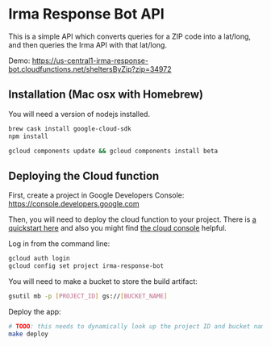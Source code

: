 # Irma Response Bot API

This is a simple API which converts queries for a ZIP code into a lat/long, and then queries the Irma API with that lat/long.

Demo:
https://us-central1-irma-response-bot.cloudfunctions.net/sheltersByZip?zip=34972

## Installation (Mac osx with Homebrew)
You will need a version of nodejs installed.

```bash
brew cask install google-cloud-sdk
npm install

gcloud components update && gcloud components install beta
```

## Deploying the Cloud function
First, create a project in Google Developers Console:
https://console.developers.google.com

Then, you will need to deploy the cloud function to your project. There is [a quickstart here](https://cloud.google.com/functions/docs/quickstart) and also you might find [the cloud console](https://console.cloud.google.com/functions/list) helpful.

Log in from the command line:
```bash
gcloud auth login
gcloud config set project irma-response-bot
```

You will need to make a bucket to store the build artifact:
```bash
gsutil mb -p [PROJECT_ID] gs://[BUCKET_NAME]
```

Deploy the app:
```bash
# TODO: this needs to dynamically look up the project ID and bucket name
make deploy
```
